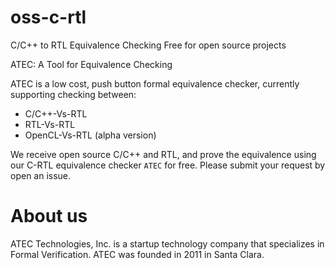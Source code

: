 # oss-c-rtl
C/C++ to RTL Equivalence Checking Free for open source projects

ATEC: A Tool for Equivalence Checking

ATEC is a low cost, push button formal equivalence checker, currently supporting checking between:
* C/C++-Vs-RTL
* RTL-Vs-RTL
* OpenCL-Vs-RTL (alpha version)

We receive open source C/C++ and RTL, and prove the equivalence using our C-RTL equivalence checker `ATEC` for free. Please submit your request by open an issue.

# About us
ATEC Technologies, Inc. is a startup technology company that specializes in Formal Verification. ATEC was founded in 2011 in Santa Clara.
